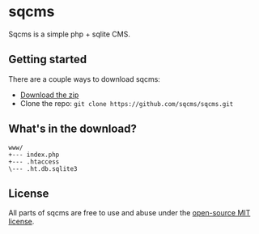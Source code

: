 # sqcms
Sqcms is a simple php + sqlite CMS.

## Getting started

There are a couple ways to download sqcms:
- [Download the zip](https://github.com/sqcms/sqcms/archive/master.zip)
- Clone the repo: `git clone https://github.com/sqcms/sqcms.git`

## What's in the download?

```
www/
+--- index.php
+--- .htaccess
\--- .ht.db.sqlite3
```

## License

All parts of sqcms are free to use and abuse under the [open-source MIT license](https://github.com/sqcms/sqcms/blob/master/LICENSE).
